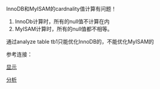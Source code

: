 
InnoDB和MyISAM的cardnality值计算有问题！

1. InnoDb计算时，所有的null值不计算在内
2. MyISAM计算时，所有的null值都不相等。

通过analyze table tb1只能优化InnoDB的，不能优化MyISAM的


参考连接：

[显示](http://www.penglixun.com/tech/database/mysql_show_index_cardinality.html)

[分析](https://www.percona.com/blog/2008/09/03/analyze-myisam-vs-innodb/)